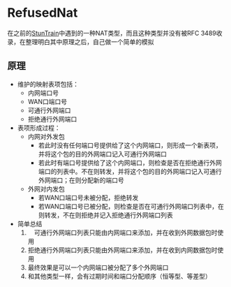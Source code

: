 # RefusedNat
在之前的[StunTrain]("https://github.com/JeremieCHN/StunTrain")中遇到的一种NAT类型，而且这种类型并没有被RFC 3489收录，在整理明白其中原理之后，自己做一个简单的模拟
## 原理
- 维护的映射表项包括：
    - 内网端口号
    - WAN口端口号
    - 可通行外网端口
    - 拒绝通行外网端口
- 表项形成过程：
    - 内网对外发包
        - 若此时没有任何端口号提供给了这个内网端口，则形成一个新表项，并将这个包的目的外网端口记入可通行外网端口
        - 若此时有端口号提供给了这个内网端口，则检查是否在拒绝通行外网端口的列表中。不在则转发，并将这个包的目的外网端口记入可通行外网端口；在则分配新的端口号
    - 外网对内发包
        - 若WAN口端口号未被分配，拒绝转发
        - 若WAN口端口号已被分配，则检查是否在可通行外网端口列表中，在则转发，不在则拒绝并记入拒绝通行外网端口列表
- 简单总结
    1. &emsp;可通行外网端口列表只能由内网端口来添加，并在收到外网数据包时使用
    2. 拒绝通行外网端口列表只能由外网端口来添加，并在收到内网数据包时使用
    3. 最终效果是可以一个内网端口被分配了多个外网端口
    4. 和其他类型一样，会有过期时间和端口分配顺序（恒等型、等差型）